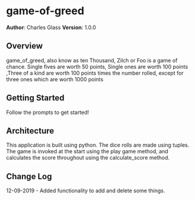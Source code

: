 # game-of-greed

**Author**: Charles Glass
**Version**: 1.0.0

## Overview
game_of_greed, also know as ten Thousand, Zilch or Foo is a game of chance. Single fives are worth 50 points, Single ones are worth 100 points ,Three of a kind are worth 100 points times the number rolled, except for three ones which are worth 1000 points

## Getting Started
Follow the prompts to get started!

## Architecture
This application is built using python. The dice rolls are made using tuples. The game is invoked at the start using the play game method, and calculates the score throughout using the calculate_score method.



## Change Log
12-09-2019 - Added functionality to add and delete some things.
